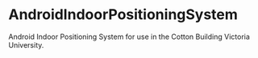 AndroidIndoorPositioningSystem
==============================

Android Indoor Positioning System for use in the Cotton Building Victoria University. 
